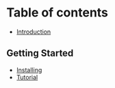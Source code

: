 # Table of contents

* [Introduction](../README.md)

## Getting Started

* [Installing](getting-started/getting-started.md)
* [Tutorial](getting-started/tutorial.md)


